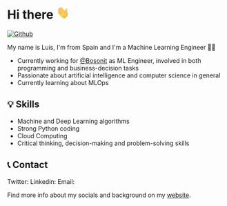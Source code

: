 # Hi there <img src="https://raw.githubusercontent.com/hl0d0w1g/hl0d0w1g.github.io/master/images/hello.gif" width="30px" height = "30px">
[![Github](https://img.shields.io/github/followers/hl0d0w1g?label=Follow&style=social)](https://github.com/hl0d0w1g)

My name is Luis, I'm from Spain and I'm a Machine Learning Engineer 👨‍💻

- Currently working for [@Bosonit](https://bosonit.com/) as ML Engineer, involved in both programming and business-decision tasks
- Passionate about artificial intelligence and computer science in general
- Currently learning about MLOps

## 💡 Skills 
- Machine and Deep Learning algorithms
- Strong Python coding
- Cloud Computing
- Critical thinking, decision-making and problem-solving skills
<!--
## ⚙️ GitHub Analytics 
<p>
   <img alt="Linux" src="https://img.shields.io/badge/Linux-FCC624?style=flat&logo=linux&logoColor=white" />
   <img alt="Windows" src="https://img.shields.io/badge/Windows-0078D6?style=flat&logo=windows&logoColor=white" />
</p>
<p><img height="160em" align="left" src="https://github-readme-stats.vercel.app/api?username=hl0d0w1g&show_icons=true" alt="hl0d0w1g"/></p>
<p><img height="160em" align="center" src="https://github-readme-stats.vercel.app/api/top-langs/?username=hl0d0w1g&layout=compact&hide=html" alt="hl0d0w1g"/></p>
-->
## 📞 Contact 
Twitter:
Linkedin:
Email:

Find more info about my socials and background on my [website](https://camberopiqueras.com).

<!--
**lcambero/lcambero** is a ✨ _special_ ✨ repository because its `README.md` (this file) appears on your GitHub profile.

Here are some ideas to get you started:

- 🔭 I’m currently working on ...
- 🌱 I’m currently learning ...
- 👯 I’m looking to collaborate on ...
- 🤔 I’m looking for help with ...
- 💬 Ask me about ...
- 📫 How to reach me: ...
- 😄 Pronouns: ...
- ⚡ Fun fact: ...
-->
